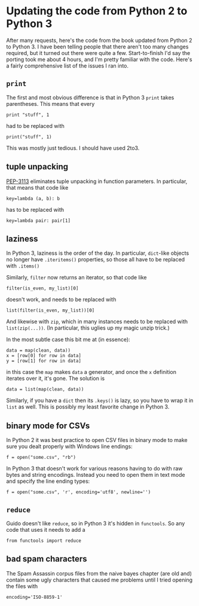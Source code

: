 # Updating the code from Python 2 to Python 3

After many requests, here's the code from the book updated from Python 2 to Python 3.
I have been telling people that there aren't too many changes required, but it turned
out there were quite a few. Start-to-finish I'd say the porting took me about 4 hours,
and I'm pretty familiar with the code. Here's a fairly comprehensive list of the issues
I ran into.

## `print`

The first and most obvious difference is that in Python 3 `print` takes parentheses.
This means that every

```
print "stuff", 1
```

had to be replaced with

```
print("stuff", 1)
```

This was mostly just tedious. I should have used 2to3.

## tuple unpacking

<a href="https://www.python.org/dev/peps/pep-3113/">PEP-3113</a> eliminates
tuple unpacking in function parameters. In particular, that means that code like

```
key=lambda (a, b): b
```

has to be replaced with

```
key=lambda pair: pair[1]
```

## laziness

In Python 3, laziness is the order of the day. In particular, `dict`-like
objects no longer have `.iteritems()` properties, so those all have to be replaced
with `.items()`

Similarly, `filter` now returns an iterator, so that code like

```
filter(is_even, my_list)[0]
```

doesn't work, and needs to be replaced with

```
list(filter(is_even, my_list))[0]
```

And likewise with `zip`, which in many instances needs to be replaced with `list(zip(...))`. (In particular, this uglies up my magic unzip trick.)

In the most subtle case this bit me at (in essence):

```
data = map(clean, data))
x = [row[0] for row in data]
y = [row[1] for row in data]
```

in this case the `map` makes `data` a generator, and once the `x` definition iterates
over it, it's gone. The solution is

```
data = list(map(clean, data))
```

Similarly, if you have a `dict` then its `.keys()` is lazy, so you have to wrap
it in `list` as well. This is possibly my least favorite change in Python 3.

## binary mode for CSVs

In Python 2 it was best practice to open CSV files in binary mode to
make sure you dealt properly with Windows line endings:

```
f = open("some.csv", "rb")
```

In Python 3 that doesn't work for various reasons having to do with raw bytes
and string encodings. Instead you need to open them in text mode and
specify the line ending types:

```
f = open("some.csv", 'r', encoding='utf8', newline='')
```

## `reduce`

Guido doesn't like `reduce`, so in Python 3 it's hidden in `functools`. So any code
that uses it needs to add a

```
from functools import reduce
```

## bad spam characters

The Spam Assassin corpus files from the naive bayes chapter (are old and)
contain some ugly characters that caused me problems until I tried opening the
files with

```
encoding='ISO-8859-1'
```

